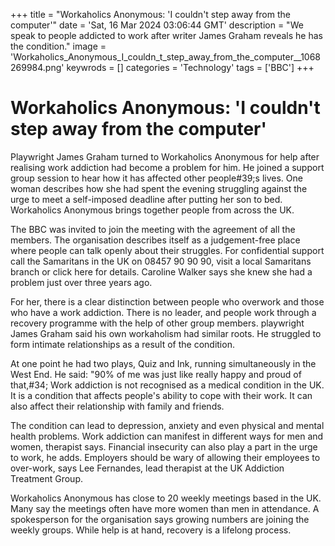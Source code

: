 +++
title = "Workaholics Anonymous: 'I couldn't step away from the computer'"
date = 'Sat, 16 Mar 2024 03:06:44 GMT'
description = "We speak to people addicted to work after writer James Graham reveals he has the condition."
image = 'Workaholics_Anonymous_I_couldn_t_step_away_from_the_computer__1068269984.png'
keywrods =  []
categories = 'Technology'
tags = ['BBC']
+++

# Workaholics Anonymous: 'I couldn't step away from the computer'

Playwright James Graham turned to Workaholics Anonymous for help after realising work addiction had become a problem for him.
He joined a support group session to hear how it has affected other people<bb>#39;s lives.
One woman describes how she had spent the evening struggling against the urge to meet a self-imposed deadline after putting her son to bed.
Workaholics Anonymous brings together people from across the UK.

The BBC was invited to join the meeting with the agreement of all the members.
The organisation describes itself as a judgement-free place where people can talk openly about their struggles.
For confidential support call the Samaritans in the UK on 08457 90 90 90, visit a local Samaritans branch or click here for details.
Caroline Walker says she knew she had a problem just over three years ago.

For her, there is a clear distinction between people who overwork and those who have a work addiction.
There is no leader, and people work through a recovery programme with the help of other group members.
playwright James Graham said his own workaholism had similar roots.
He struggled to form intimate relationships as a result of the condition.

At one point he had two plays, Quiz and Ink, running simultaneously in the West End.
He said: "90% of me was just like really happy and proud of that,<bb>#34; Work addiction is not recognised as a medical condition in the UK.
It is a condition that affects people's ability to cope with their work.
It can also affect their relationship with family and friends.

The condition can lead to depression, anxiety and even physical and mental health problems.
Work addiction can manifest in different ways for men and women, therapist says.
Financial insecurity can also play a part in the urge to work, he adds.
Employers should be wary of allowing their employees to over-work, says Lee Fernandes, lead therapist at the UK Addiction Treatment Group.

Workaholics Anonymous has close to 20 weekly meetings based in the UK.
Many say the meetings often have more women than men in attendance.
A spokesperson for the organisation says growing numbers are joining the weekly groups.
While help is at hand, recovery is a lifelong process.


